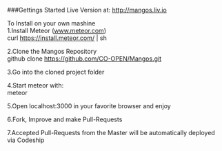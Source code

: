 ###Gettings Started
Live Version at: http://mangos.liv.io

To Install on your own mashine  
1.Install Meteor (www.meteor.com)  
curl https://install.meteor.com/ | sh  

2.Clone the Mangos Repository  
github clone https://github.com/CO-OPEN/Mangos.git  

3.Go into the cloned project folder   

4.Start meteor with:  
meteor  

5.Open localhost:3000 in your favorite browser and enjoy  

6.Fork, Improve and make Pull-Requests

7.Accepted Pull-Requests from the Master will be automatically deployed via Codeship 
